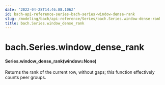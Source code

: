 ```yaml
---
date: '2022-04-28T14:46:08.106Z'
id: bach-api-reference-series-bach-series-window-dense-rank
slug: /modeling/bach/api-reference/Series/bach.Series.window-dense-rank/
title: bach.Series.window_dense_rank
---
```


# bach.Series.window_dense_rank


#### Series.window_dense_rank(window=None)
Returns the rank of the current row, without gaps; this function effectively counts peer
groups.

<!-- !! processed by numpydoc !! -->
